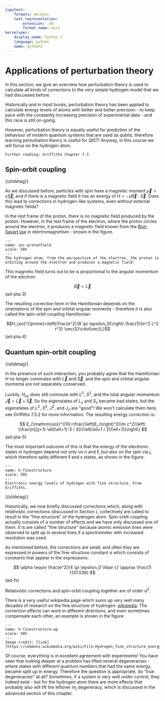 ```yaml
---
jupytext:
    formats: md:myst
    text_representation:
        extension: .md
        format_name: myst
kernelspec:
    display_name: Python 3
    language: python
    name: python3
---
```


# Applications of perturbation theory

In this section, we give an overview how perturbation theory is used to calculate all kinds of corrections to the very simple hydrogen model that we had discussed before.

Historically and in most books, perturbation theory has been applied to calculate energy levels of atoms with better and better precision - to keep pace with the constantly increasing precision of experimental data - and this race is still on-going.

However, perturbation theory is equally useful for prediction of the behaviour of modern quantum systems that are used as qubits, therefore learning perturbation theory is useful for QIST! Anyway, in this course we will focus on the hydrogen atom.

```{seealso}
Further reading: Griffiths Chapter 7.3
```

## Spin-orbit coupling

{{slidetag}}

As we discussed before, particles with spin have a magnetic moment $\vec{\mu}=\gamma\vec{S}$, and if there is a magnetic field it has an energy of $H=-\gamma\vec{B}\cdot\vec{S}$. Does this lead to corrections in hydrogen-like systems, even without external magnetic fields?

In the rest frame of the proton, there is no magnetic field produced by the proton. However, in the rest frame of the electron, where the proton circles around the electron, it produces a magnetic field known from the [Biot-Savart law](https://en.wikipedia.org/wiki/Biot%E2%80%93Savart_law) in electromagnetism - shown in the figure. 

```{figure} figures/perturbation-theory/soc-protonfield.png
---
name: soc-protonfield
scale: 50%
---
The hydrogen atom, from the perspective of the electron, the proton is orbiting around the electron and produces a magnetic field.
```

This magnetic field turns out to be is proportional to the angular momentum of the electron: 

$$\vec{B}\propto\vec{L}$$(ad-pta-3)

The resulting correction term in the Hamiltonian depends on the orientations of the spin and orbital angular momenta - therefore it is also called the spin-orbit coupling Hamiltonian:

$$H_{so}^{\prime}=\left(\frac{e^2}{8 \pi \epsilon_0}\right) \frac{1}{m^2 c^2 r^3} \vec{S}\cdot\vec{L}$$(ad-pta-4)

<!-- TODO not very clear - probably add a slide? -->

## Quantum spin-orbit coupling

{{slidetag}}

In the presence of such interaction, you probably agree that the Hamiltonian $H$ no longer commutes with $\vec{L}$ and $\vec{S}$, and the spin and orbital angular momenta are not separately conserved.

Luckily, $H_{so}$ does still commute with $L^2$, $S^2$, and the total angular momentum $\vec{J}=\vec{L}+\vec{S}$. So the eigenstates of $L_z$ and $S_z$ became bad states, but the eigenstates of $L^2$, $S^2$, $J^2$, and $J_z$ are "good"! We won't calculate them here, see Griffiths 7.3.2 for more information. The resulting energy correction is:

$$
E_{\mathrm{so}}^{(1)}=\frac{\left(E_n\right)^2}{m c^2}\left\{\frac{n[j(j+1)-\ell(\ell+1)-3 / 4]}{\ell(\ell+1 / 2)(\ell+1)}\right\}
$$(ad-pta-5)

The most important outcome of this is that the energy of the electronic states in hydrogen depend not only on $n$ and $\ell$, but also on the spin via $j$, which therefore splits different $\ell$ and $s$ states, as shown in the figure:

```{figure} figures/perturbation-theory/h-finestructure.png
---
name: h-finestructure
scale: 50%
---
Electronic energy levels of hydrogen with fine structure. From Griffiths.
```
<!-- TODO replace also bad-->

{{slidetag}}

Historically, we now briefly discussed corrections which, along with relativistic corrections (discussed in Section [](pt-relativistic-corrs)), collectively are called to result in the "fine structure" of the hydrogen atom. Spin-orbit coupling actually consists of a number of effects and we have only discussed one of them. It is are called "fine structure" because atomic emission lines were observed to split up in several lines if a spectrometer with increased resolution was used.

As mentioned before, the corrections are small, and often they are expressed in powers of the fine-structure constant $\alpha$ which consists of constants that appear in the expressions: 

$$
\alpha \equiv \frac{e^2}{4 \pi \epsilon_0 \hbar c} \approx \frac{1}{137.036}
$$(ad-fs)

Relativistic corrections and spin-orbit coupling together are of order $\alpha^2$.

There is a very useful wikipedia page which sums up very well many decades of research on the fine structure of hydrogen: [wikipedia](https://en.wikipedia.org/wiki/Fine_structure). The correction effects can work in different directions, and even sometimes compensate each other, an example is shown in the figure:

```{figure} figures/perturbation-theory/h-finestructure-wp.png
---
name: h-finestructure-wp
scale: 50%
---
Image credit: [link](https://commons.wikimedia.org/wiki/File:Hydrogen_fine_structure_energy_2.svg)
```

Of course, everything is in excellent agreement with experiments! You have seen that looking deeper at a problem has lifted several degeneracies - where states with different quantum numbers that had the same energy, became split up in energy. Therefore the question is appropriate, do "true degeneracies" at all? Sometimes, if a system is very well under control, they indeed exist - but for the hydrogen atom there are more effects that probably also will lift the leftover $m_j$ degeneracy, which is discussed in the advanced section of this chapter.
